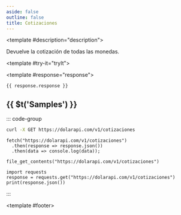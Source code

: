 ```yaml
---
aside: false
outline: false
title: Cotizaciones
---
```


<script setup>
import { setRegionForSidebar } from '../../.vitepress/sidebar/sidebar.utils.js'

setRegionForSidebar('ar')
</script>

<OAOperation operationId="get-cotizaciones" :hide-default-footer="false">

<template #description="description">

<PathEndpoint :method="description.method" :path="description.path" :baseUrl="description.baseUrl" />

Devuelve la cotización de todas las monedas.

</template>

<template #try-it="tryIt">

<TryItButton :operation-id="tryIt.operationId" :method="tryIt.method" hide-endpoint>

<template #response="response">

```json-vue
{{ response.response }}
```

</template>

</TryItButton>

## {{ $t('Samples') }}

::: code-group

```bash [cURL] 
curl -X GET https://dolarapi.com/v1/cotizaciones
```

```js-vue [JavaScript]
fetch("https://dolarapi.com/v1/cotizaciones")
  .then(response => response.json())
  .then(data => console.log(data));
```

```php-vue [PHP]
file_get_contents("https://dolarapi.com/v1/cotizaciones")
```

```python-vue [Python]
import requests
response = requests.get("https://dolarapi.com/v1/cotizaciones")
print(response.json())
```

:::

</template>

<template #footer>

<OAFooter />

<!--@include: ./parts/get-cotizaciones-footer.md -->

</template>

</OAOperation>

